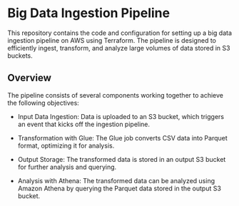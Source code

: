 # Big Data Ingestion Pipeline
This repository contains the code and configuration for setting up a big data ingestion pipeline on AWS using Terraform. The pipeline is designed to efficiently ingest, transform, and analyze large volumes of data stored in S3 buckets.

## Overview
The pipeline consists of several components working together to achieve the following objectives:

- Input Data Ingestion: Data is uploaded to an S3 bucket, which triggers an event that kicks off the ingestion pipeline.

- Transformation with Glue: The Glue job converts CSV data into Parquet format, optimizing it for analysis.

- Output Storage: The transformed data is stored in an output S3 bucket for further analysis and querying.

- Analysis with Athena: The transformed data can be analyzed using Amazon Athena by querying the Parquet data stored in the output S3 bucket.

